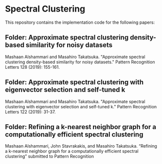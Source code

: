 # Spectral Clustering

This repository contains the implementation code for the following papers:

## Folder: Approximate spectral clustering density-based similarity for noisy datasets
Mashaan Alshammari and Masahiro Takatsuka. "Approximate spectral clustering density-based similarity for noisy datasets." Pattern Recognition Letters 128 (2019): 155-161.

## Folder: Approximate spectral clustering with eigenvector selection and self-tuned k
Mashaan Alshammari and Masahiro Takatsuka. "Approximate spectral clustering with eigenvector selection and self-tuned k." Pattern Recognition Letters 122 (2019): 31-37.

## Folder: Refining a k-nearest neighbor graph for a computationally efficient spectral clustering
Mashaan Alshammari, John Stavrakakis, and Masahiro Takatsuka. “Refining a k-nearest
neighbor graph for a computationally efficient spectral clustering” submitted to Pattern Recognition
